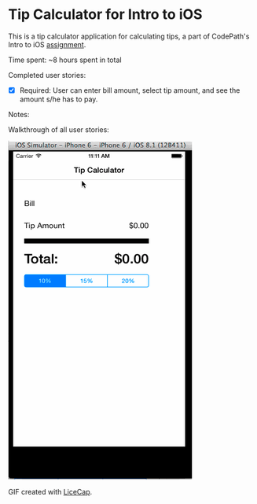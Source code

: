 # Tip Calculator for Intro to iOS

This is a tip calculator application for calculating tips, a part of CodePath's Intro to iOS [assignment](vimeo.com/74764846).

Time spent: ~8 hours spent in total

Completed user stories:

 * [x] Required: User can enter bill amount, select tip amount, and see the amount s/he has to pay.
 
Notes:


Walkthrough of all user stories:

![Video Walkthrough](tip-calculator.gif)

GIF created with [LiceCap](http://www.cockos.com/licecap/).
